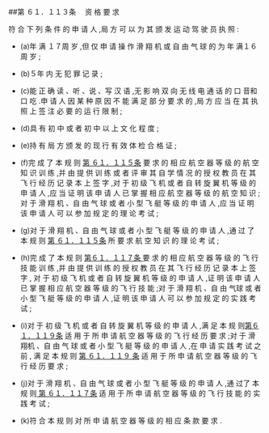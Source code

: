 ##第 ６１．１１３条 　资 格 要 求

符 合 下 列 条 件 的 申 请 人 ,局 方 可 以 为 其 颁 发 运 动 驾 驶 员 执 照 :

- (a)年 满 １７周 岁 ,但 仅 申 请 操 作 滑 翔 机 或 自 由 气 球 的 为 年 满１６周 岁 ;

- (b)５年 内 无 犯 罪 记 录 ;

- (c)能 正 确 读 、听 、说 、写 汉 语 ,无 影 响 双 向 无 线 电 通 话 的 口 音和 口 吃 .申 请 人 因 某 种 原 因 不 能 满 足 部 分 要 求 的 ,局 方 应 当 在 其 执 照 上 签 注 必 要 的 运 行 限 制 ;

- (d)具 有 初 中 或 者 初 中 以 上 文 化 程 度 ;

- (e)持 有 局 方 颁 发 的 现 行 有 效 体 检 合 格 证 ;

- (f)完 成 了 本 规 则 [第 ６１．１１５条](CCAR.61.115.MD) 要 求 的 相 应 航 空 器 等 级 的 航 空知 识 训 练 ,并 由 提 供 训 练 或 者 评 审 其 自 学 情 况 的 授 权 教 员 在 其 飞 行 经 历 记 录 本 上 签 字 ,对 于 初 级 飞 机 或 者 自 转 旋 翼 机 等 级 的 申 请 人 ,应 当 证 明 该 申 请 人 已 掌 握 相 应 航 空 器 等 级 的 航 空 知 识 ;对 于 滑 翔 机 、自 由 气 球 或 者 小 型 飞 艇 等 级 的 申 请 人 ,应 当 证 明 该 申 请 人 可 以 参 加 规 定 的 理 论 考 试 ;

- (g)对 于 滑 翔 机 、自 由 气 球 或 者 小 型 飞 艇 等 级 的 申 请 人 ,通 过 了 本 规 则 [第 ６１．１１５条](CCAR.61.115.MD)  所 要 求 航 空 知 识 的 理 论 考 试 ;

- (h)完 成 了 本 规 则 [第６１．１１７条 ](CCAR.61.117.MD) 要 求 的 相 应 航 空 器 等 级 的 飞 行 技 能 训 练 ,并 由 提 供 训 练 的 授 权 教 员 在 其 飞 行 经 历 记 录 本 上 签 字 , 对 于 初 级 飞 机 或 者 自 转 旋 翼 机 等 级 的 申 请 人 ,证 明 该 申 请 人 已 掌 握 相 应 航 空 器 等 级 的 飞 行 技 能 ;对 于 滑 翔 机 、自 由 气球 或 者 小 型 飞 艇 等 级 的 申 请 人 ,证 明 该 申 请 人 可 以 参 加 规 定 的 实 践 考 试 ;

- (i)对 于 初 级 飞 机 或 者 自 转 旋 翼 机 等 级 的 申 请 人 ,满 足 本 规 则[第６１．１１９条](CCAR.61.119.MD)  适 用 于 所 申 请 航 空 器 等 级 的 飞 行 经 历 要 求 ;对 于 滑 翔机 、自 由 气 球 或 者 小 型 飞 艇 等 级 的 申 请 人 ,在 申 请 实 践 考 试 之 前 , 满 足 本 规 则 [第 ６１．１１９ 条](CCAR.61.119.MD)  适 用 于 所 申 请 航 空 器 等 级 的 飞 行 经 历 要 求 ;

- (j)对 于 滑 翔 机 、自 由 气 球 或 者 小 型 飞 艇 等 级 的 申 请 人 ,通 过了 本 规 则[ 第 ６１．１１７条](CCAR.61.117.MD)  适 用 于 所 申 请 航 空 器 等 级 的 飞 行 技 能 的 实 践 考 试 ;

- (k)符 合 本 规 则 对 所 申 请 航 空 器 等 级 的 相 应 条 款 要 求 .